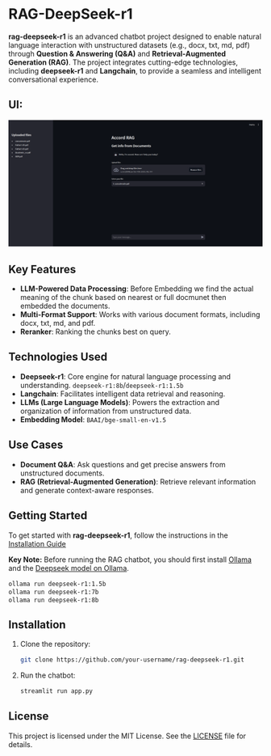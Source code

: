 # RAG-DeepSeek-r1

**rag-deepseek-r1** is an advanced chatbot project designed to enable natural language interaction with unstructured datasets (e.g., docx, txt, md, pdf) through **Question & Answering (Q&A)** and **Retrieval-Augmented Generation (RAG)**. The project integrates cutting-edge technologies, including **deepseek-r1** and **Langchain**, to provide a seamless and intelligent conversational experience.

## UI:
![](images/01.png)

## Key Features
- **LLM-Powered Data Processing**: Before Embedding we find the  actual meaning of the chunk based on nearest or full docmunet then embedded the documents.
- **Multi-Format Support**: Works with various document formats, including docx, txt, md, and pdf.
- **Reranker**: Ranking the chunks best on query.

## Technologies Used
- **Deepseek-r1**: Core engine for natural language processing and understanding.
`deepseek-r1:8b`/`deepseek-r1:1.5b`
- **Langchain**: Facilitates intelligent data retrieval and reasoning.
- **LLMs (Large Language Models)**: Powers the extraction and organization of information from unstructured data.
-  **Embedding Model**: `BAAI/bge-small-en-v1.5`

## Use Cases
- **Document Q&A**: Ask questions and get precise answers from unstructured documents.
- **RAG (Retrieval-Augmented Generation)**: Retrieve relevant information and generate context-aware responses.

## Getting Started
To get started with **rag-deepseek-r1**, follow the instructions in the [Installation Guide](#installation) 

**Key Note:** Before running the RAG chatbot, you should first install [Ollama](https://ollama.com/download) and the [Deepseek model on Ollama](https://ollama.com/library/deepseek-r1).
```
ollama run deepseek-r1:1.5b
ollama run deepseek-r1:7b
ollama run deepseek-r1:8b
```

## Installation
1. Clone the repository:
   ```bash
   git clone https://github.com/your-username/rag-deepseek-r1.git
   ```
2. Run the chatbot:
   ```bash
   streamlit run app.py
   ```

## License
This project is licensed under the MIT License. See the [LICENSE](LICENSE) file for details.

